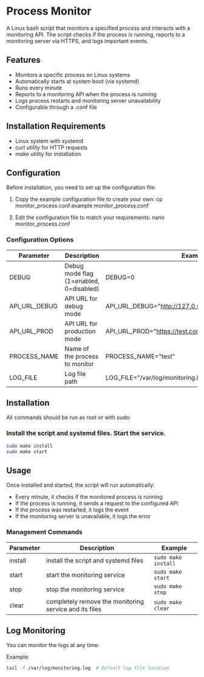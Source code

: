 # Process Monitor

A Linux bash script that monitors a specified process and interacts with a monitoring API. The script checks if the process is running, reports to a monitoring server via HTTPS, and logs important events.

## Features

- Monitors a specific process on Linux systems
- Automatically starts at system boot (via systemd)
- Runs every minute
- Reports to a monitoring API when the process is running
- Logs process restarts and monitoring server unavailability
- Configurable through a .conf file

## Installation Requirements

- Linux system with systemd
- curl utility for HTTP requests
- make utility for installation

## Configuration

Before installation, you need to set up the configuration file:

1. Copy the example configuration file to create your own:
   cp monitor_process.conf.example monitor_process.conf

2. Edit the configuration file to match your requirements:
   nano monitor_process.conf

### Configuration Options

| Parameter | Description | Example |
|-----------|-------------|---------|
| DEBUG | Debug mode flag (1=enabled, 0=disabled) | DEBUG=0 |
| API_URL_DEBUG | API URL for debug mode | API_URL_DEBUG="http://127.0.0.1:8080/monitoring/test/api" |
| API_URL_PROD | API URL for production mode | API_URL_PROD="https://test.com/monitoring/test/api" |
| PROCESS_NAME | Name of the process to monitor | PROCESS_NAME="test" |
| LOG_FILE | Log file path | LOG_FILE="/var/log/monitoring.log" |

## Installation

All commands should be run as root or with sudo:

### Install the script and systemd files. Start the service.
```bash
sudo make install
sudo make start
```

## Usage

Once installed and started, the script will run automatically:

- Every minute, it checks if the monitored process is running
- If the process is running, it sends a request to the configured API
- If the process was restarted, it logs the event
- If the monitoring server is unavailable, it logs the error

### Management Commands

| Parameter | Description                                            | Example              |
|-----------|--------------------------------------------------------|----------------------|
| install   | install the script and systemd files                   | `sudo make install`  |
| start     | start the monitoring service                           | `sudo make start`    |
| stop      | stop the monitoring service                            | `sudo make stop`     |
| clear     | completely remove the monitoring service and its files | `sudo make clear`    |

## Log Monitoring

You can monitor the logs at any time:

Example:
```bash
tail -f /var/log/monitoring.log  # Default log file location
```
